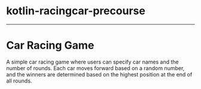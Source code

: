 # kotlin-racingcar-precourse
---

# Car Racing Game

A simple car racing game where users can specify car names and the number of rounds. Each car moves forward based on a random number, and the winners are determined based on the highest position at the end of all rounds.

